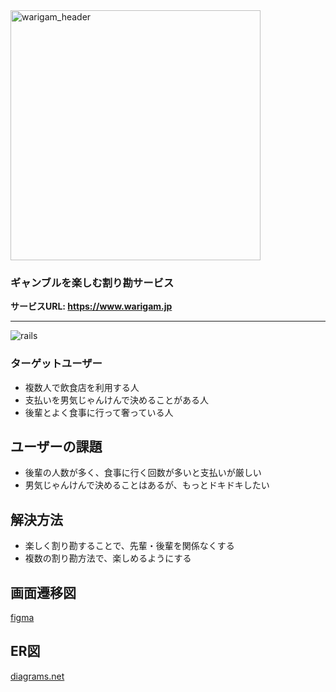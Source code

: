 <img width="400" alt="warigam_header" src="https://user-images.githubusercontent.com/85389148/189875964-81900feb-3d3d-4442-b792-1eb648da0a07.png">

### ギャンブルを楽しむ割り勘サービス

**サービスURL: https://www.warigam.jp**

---
![rails](https://img.shields.io/badge/Rails-v6.1.4-red)

### ターゲットユーザー

- 複数人で飲食店を利用する人
- 支払いを男気じゃんけんで決めることがある人
- 後輩とよく食事に行って奢っている人

## ユーザーの課題

- 後輩の人数が多く、食事に行く回数が多いと支払いが厳しい
- 男気じゃんけんで決めることはあるが、もっとドキドキしたい

## 解決方法

- 楽しく割り勘することで、先輩・後輩を関係なくする
- 複数の割り勘方法で、楽しめるようにする


## 画面遷移図
[figma](https://www.figma.com/file/D0fvPI8ZKFzfRTnjo9cc2d/WariGam?node-id=0%3A1)

## ER図
[diagrams.net](https://viewer.diagrams.net/?tags=%7B%7D&highlight=0000ff&edit=_blank&layers=1&nav=1&title=Warigam%20Diagram.drawio#R7V3bcuI4EP0aqnYfkvKVyyMQkswMmcmQ7O7wlFKwAp6xLUeIAPn6lbFsg2WIHMzFl6qpGtSIxu4%2B6mP3EU5N7dqLGwzcyR0yoFVTJGNRU69qiiJrSp3%2B51mWvqVRb%2FqGMTYNNikyPJjvkBklZp2ZBpxuTCQIWcR0N40j5DhwRDZsAGM035z2gqzNb3XBGHKGhxGweOt%2FpkEmvrWpNCL7LTTHk%2BCb5XrLf8cGwWR2JtMJMNB8zaT2amoXI0T8V%2FaiCy0veEFcyM%2F%2Bq311d383H35dts0%2BQePFhe%2FsOs1HwlPA0CHZulZ812%2FAmrF4zaYQT9kJk2UQRXrurveSgGfP1JkSgAlLtipRA00fAaYDMTXIq7FlAXdqrqb7lolpGX2wRDMSOApGnRdzAY2Bn2tvLk17nzrzhp7zF%2Br8gR2M9zawzLFDX49oPLxv7GA4pcfSB1PCZghGjEX2DWICF2t4YRG8gciGBC%2FpFPau1mBgYKtBa7HxPMKW3GS2yTqugomA4Xkc%2Bo5yRl%2BwtKVIocqlcHf2Bh6GOxOEzXcvZxaL8XpGV%2BO5aVvAoYsDGDFTB62KwSozpmV1kYW8tDvIgVzmvUkGRu4jwGNImMFFpkNWcdA79B%2BNTFe61Gs6PdYuHcvRmP7zpmPSRc6UYIowzwekiZ5DL9kdglzm1IIvgX%2FM4u69fkaEIDsdLBRhWDAYqIIoUA8FAo0Dwf23rTCg509MYA1ouQXO2PKTtqq%2BIEpaQmYTYx3GNx74%2BKJFNJwv1qqATkzDgI54PlThfKwlQE0Zf%2BYsikpqb8Ci1cgBhC6QmWNMuaSGx%2Fn5POtcnun00%2BY5KMb%2B3M7UBSPTGff9T9ZjQNCPBYTF9oWpZwoMIXdHQEa9ogEhGpAOSAP1U9NAQxwExykO0DADf3tyQF04GUXngCaXZAfY8NxZICn168wgZY6D0lFAq6KAk1OA6P3gwSgg6LsUkQNawtkoOgfIMpfl2fnfCRwl9UUu%2B9a8qdw69Z40eH%2B%2F63%2BHrcHd60WKBV%2BV%2FQOVfVk5Yt1PRAFfEPJY9ncCvFRlPzESfLvexejNNCAuRunfM%2F2lK%2F1V7%2F8MSr9%2B6tLPN%2F8LU%2FpL2flPjATf%2BXfNEZlh%2BDTDVoGrf9Xy334TyGMCvkGvuu4kgVol34e1W7RjH07Mvl9TCTeZ6%2FfhwsiPgC%2Fz0k2RFHy5km%2FCUPD6zfl37jLU8FNAoXSMHhxGRQbZ3dClJ4OTy%2Fg638y7PjUZZKfihCCvuEDnG3re%2Ftun8yeE4%2BS%2FdAQgVxr%2BGRDAyUV8JcV1QN7Kvywu5Ra9%2FCs8zxOTWLncy5V99ktX%2FINFXhX%2FUxb%2Fo0r5yThIIevlrfqHGK%2Bqv8LrdjYyilz8UyS%2FdMVf5dGAEbIrLWcbNBpBkoIWvmgP%2F3BajsoLchWB76nlhOsiP1qOykt6RdJyVPFLqqJTuMqrduffusvy95jiUCgfofM6X0UGe97NpSeDk2s5Kt%2FRLZCWE4K84gKN79kWX8tJkf%2FSEYCW4icZFQEcigBOruVofFe3QASgid%2B3F54A%2BLbtajtusRkgBQCKzACDezJRUOt7%2FQZr7S9zMunU9eqXmakJgEORMCech56TCIP8%2FjTzg3RsB32hq3%2FiafMs74Kl7YUqt7U%2Fw%2BwXufS3H%2F9or3dfoCG7LVXqj5vN4TBpCycHhFUjzi%2FrsuIVfmJbbElCx2h7Dz%2Blw96Apv0R3QFnGXBB9JYNHOPHChXYOxUY8AFNEl7%2B8gaXejAchr7p4GqxPvMqIA24MMmvYB59PYxc0FH0IW8QfsYYw6CfSOlggsbIAVYvsqaUgKZohkdwxzzWXicBb%2B0mBkXyDlD0ylSWkhSjwIihBYj5BjfWxA6Q3ntsGsFfCWiHUZPSiAHTP3X2qQiUnCM15kiOO%2FJjwznKDN0COxROgG7pI3QfG6nB7pP8QVWXNhGmfRaq9Zgj9XBQ%2FfGmNi%2BeJsPf1o%2Fbp5v%2B9Or3UBO5Bj8kUlk9jWrocO2dLfX0k7U7Y%2BwqgtANMH4%2B0I1vDGh%2BErpNZdORrhwMuuZPQ3p1nIardDq3%2Fa8Xg5sHNwG6Y2A%2F79geWvYtIeHF346f94aPc898S0hiDqse8D47QnYui302hCSiIIsGQOIR8%2FeGOd0PshPipeoAJ0aCvyo%2B%2F9bv53aD7AmEHe2AVqbAEHJ3BGSkeERPqWkg%2BTo2GxoQvRg4GA2k2B16Zn3gD5MhLssWnQP4vZ8E0QX8BGz6lTluBmcIgdJV%2FxSP5a%2Bq%2F4Gqf8I%2BkONW%2FxTbQfNW%2FRvCySh69ec3e7oQuRZ8cmb2s%2FeUVumv7%2F%2F0%2B7Ves9Zu1ugy6um15nWtff13Hpnhg7%2FfsCdWSkcTaR7dX%2FHEgXgiabvIcYki4dn%2B%2BdwwuBvkFVnIfF%2BwWBsG9wVAkRlgMGj%2F23EevjnSXP7zAsCvzmyepVgZKZJpRfUL6VKSQ7FxyCyqWhPbOiJdtlobYmfw2e2CJx3cQ2zS6K0UqtB33MgjTFTh3HUp8rHCya7qzkbh1GIKp67FoCqqcMalUi3u6NMKJx1GfxnZnx79fWm19z8%3D)
